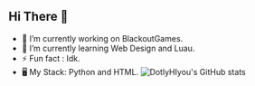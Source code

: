 ## Hi There 👋

- 🔭 I’m currently working on BlackoutGames. 
- 🌱 I’m currently learning Web Design and Luau.
- ⚡ Fun fact : Idk.
- 🖥 My Stack: Python and HTML.
![DotlyHIyou's GitHub stats](https://github-readme-stats.vercel.app/api?username=dotlyhiyou&show_icons=true&theme=cobalt)
